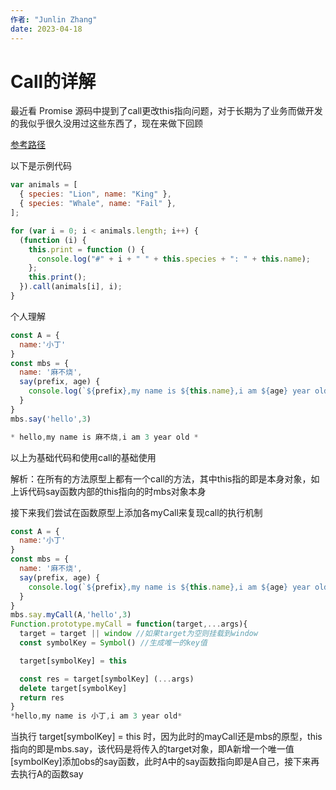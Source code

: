 ```yaml
---
作者: "Junlin Zhang"
date: 2023-04-18
---
```


# Call的详解

最近看 Promise 源码中提到了call更改this指向问题，对于长期为了业务而做开发的我似乎很久没用过这些东西了，现在来做下回顾

[参考路径](https://developer.mozilla.org/zh-CN/docs/Web/JavaScript/Reference/Global_Objects/Function/call)

以下是示例代码
```js
var animals = [
  { species: "Lion", name: "King" },
  { species: "Whale", name: "Fail" },
];

for (var i = 0; i < animals.length; i++) {
  (function (i) {
    this.print = function () {
      console.log("#" + i + " " + this.species + ": " + this.name);
    };
    this.print();
  }).call(animals[i], i);
}
```
个人理解
```js
const A = {
  name:'小丁'
}
const mbs = {
  name: '麻不烧',
  say(prefix, age) {
    console.log(`${prefix},my name is ${this.name},i am ${age} year old`)
  }
}
mbs.say('hello',3)

* hello,my name is 麻不烧,i am 3 year old *
```

以上为基础代码和使用call的基础使用

解析：在所有的方法原型上都有一个call的方法，其中this指的即是本身对象，如上诉代码say函数内部的this指向的时mbs对象本身

接下来我们尝试在函数原型上添加各myCall来复现call的执行机制

```js
const A = {
  name:'小丁'
}
const mbs = {
  name: '麻不烧',
  say(prefix, age) {
    console.log(`${prefix},my name is ${this.name},i am ${age} year old`)
  }
}
mbs.say.myCall(A,'hello',3)
Function.prototype.myCall = function(target,...args){
  target = target || window //如果target为空则挂载到window
  const symbolKey = Symbol() //生成唯一的key值

  target[symbolKey] = this

  const res = target[symbolKey] (...args) 
  delete target[symbolKey]
  return res
}
*hello,my name is 小丁,i am 3 year old*
```
当执行 target[symbolKey] = this 时，因为此时的mayCall还是mbs的原型，this指向的即是mbs.say，该代码是将传入的target对象，即A新增一个唯一值[symbolKey]添加obs的say函数，此时A中的say函数指向即是A自己，接下来再去执行A的函数say